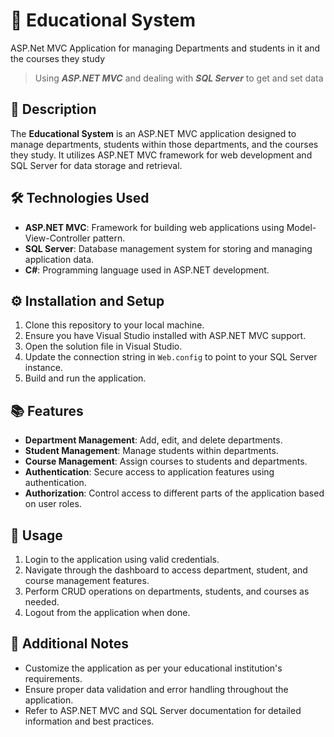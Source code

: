 # 🚀 Educational System

ASP.Net MVC Application for managing Departments and students in it and the courses they study

> Using **_ASP.NET MVC_** and dealing with **_SQL Server_** to get and set data

## 📝 Description

The **Educational System** is an ASP.NET MVC application designed to manage departments, students within those departments, and the courses they study. It utilizes ASP.NET MVC framework for web development and SQL Server for data storage and retrieval.

## 🛠️ Technologies Used

- **ASP.NET MVC**: Framework for building web applications using Model-View-Controller pattern.
- **SQL Server**: Database management system for storing and managing application data.
- **C#**: Programming language used in ASP.NET development.

## ⚙️ Installation and Setup

1. Clone this repository to your local machine.
2. Ensure you have Visual Studio installed with ASP.NET MVC support.
3. Open the solution file in Visual Studio.
4. Update the connection string in `Web.config` to point to your SQL Server instance.
5. Build and run the application.

## 📚 Features

- **Department Management**: Add, edit, and delete departments.
- **Student Management**: Manage students within departments.
- **Course Management**: Assign courses to students and departments.
- **Authentication**: Secure access to application features using authentication.
- **Authorization**: Control access to different parts of the application based on user roles.

## 🚦 Usage

1. Login to the application using valid credentials.
2. Navigate through the dashboard to access department, student, and course management features.
3. Perform CRUD operations on departments, students, and courses as needed.
4. Logout from the application when done.

## 📌 Additional Notes

- Customize the application as per your educational institution's requirements.
- Ensure proper data validation and error handling throughout the application.
- Refer to ASP.NET MVC and SQL Server documentation for detailed information and best practices.
